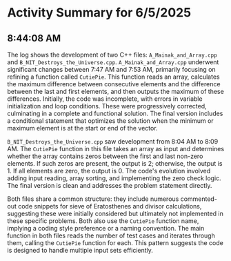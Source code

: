 # Activity Summary for 6/5/2025

## 8:44:08 AM
The log shows the development of two C++ files: `A_Mainak_and_Array.cpp` and `B_NIT_Destroys_the_Universe.cpp`.  `A_Mainak_and_Array.cpp` underwent significant changes between 7:47 AM and 7:53 AM, primarily focusing on refining a function called `CutiePie`. This function reads an array, calculates the maximum difference between consecutive elements and the difference between the last and first elements, and then outputs the maximum of these differences.  Initially, the code was incomplete, with errors in variable initialization and loop conditions.  These were progressively corrected, culminating in a complete and functional solution. The final version includes a conditional statement that optimizes the solution when the minimum or maximum element is at the start or end of the vector.

`B_NIT_Destroys_the_Universe.cpp` saw development from 8:04 AM to 8:09 AM.  The `CutiePie` function in this file takes an array as input and determines whether the array contains zeros between the first and last non-zero elements. If such zeros are present, the output is 2; otherwise, the output is 1.  If all elements are zero, the output is 0.  The code's evolution involved adding input reading, array sorting, and implementing the zero check logic. The final version is clean and addresses the problem statement directly.


Both files share a common structure:  they include numerous commented-out code snippets for sieve of Eratosthenes and divisor calculations, suggesting these were initially considered but ultimately not implemented in these specific problems.  Both also use the `CutiePie` function name, implying a coding style preference or a naming convention. The main function in both files reads the number of test cases and iterates through them, calling the `CutiePie` function for each.  This pattern suggests the code is designed to handle multiple input sets efficiently.
